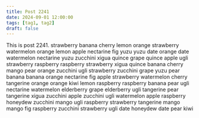 ```yaml
---
title: Post 2241
date: 2024-09-01 12:00:00
tags: [tag1, tag2]
draft: false
---
```

This is post 2241.
strawberry
banana
cherry
lemon
orange
strawberry
watermelon
orange
lemon
apple
nectarine
fig
yuzu
yuzu
date
orange
date
watermelon
nectarine
yuzu
zucchini
xigua
quince
grape
quince
apple
ugli
strawberry
raspberry
raspberry
strawberry
xigua
quince
banana
cherry
mango
pear
orange
zucchini
ugli
strawberry
zucchini
grape
yuzu
pear
banana
banana
orange
nectarine
fig
apple
strawberry
watermelon
cherry
tangerine
orange
orange
kiwi
lemon
raspberry
raspberry
banana
pear
ugli
nectarine
watermelon
elderberry
grape
elderberry
ugli
tangerine
pear
tangerine
xigua
zucchini
apple
zucchini
ugli
watermelon
apple
raspberry
honeydew
zucchini
mango
ugli
raspberry
strawberry
tangerine
mango
mango
fig
raspberry
zucchini
strawberry
ugli
date
honeydew
date
pear
kiwi
